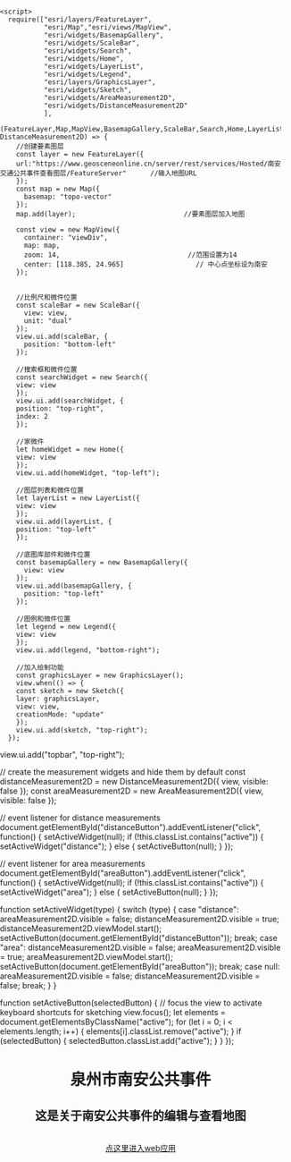 <html lang="en">
  <head>
    <meta charset="utf-8" />
    <meta name="viewport" content="initial-scale=1,maximum-scale=1,user-scalable=no" />
    <title>Intro to MapView - Create a 2D map | Sample | ArcGIS Maps SDK for JavaScript 4.29</title>
    <style>
      html,
      body,
  #viewDiv {
    padding: 0;
    margin: 0;
    height: 100%;
    width: 100%;
   }

  header {
    background-image: url('https://img0.baidu.com/it/u=1454707025,273122326&fm=253&fmt=auto&app=138&f=PNG?w=667&h=500'); /* 页眉背景图片地址 */
    background-repeat: no-repeat;
    background-size: cover;
    color: black;
    padding: 0;
   }

  header h1 {
    margin: 0 10px;
    text-shadow: 2px 2px 4px rgba(0, 0, 0, 0.5);
    font-family: '黑体', sans-serif; /* 修改字体为黑体 */
    text-align: left; /* 大标题左对齐 */
    float:left;
   }

  header h2 {
    margin-top: 3px; /* 小标题距离大标题3像素 */
    color: #999999; /* 设置小标题颜色 */
    text-align: left; /* 小标题也左对齐 */
    font-size:14px;
    float:left;
   }

  header a {                  /* 加入超链接 */
    color: #8B8682;
    text-decoration: none;
    font-weight: bold;
    font-size: 12px; /* 设置链接字体大小 */
    margin-right: 10px; /* 链接距离右边10像素 */
    position:relative;
    left:10px;
   }

  header a:hover {
    color: black; /* 鼠标悬停时链接文字颜色变黑 */
   }

      }
  </style>
    <link rel="stylesheet" href="https://js.arcgis.com/4.29/esri/themes/light/main.css" />
    <script src="https://js.arcgis.com/4.29/">
  </script>

    <script>
      require(["esri/layers/FeatureLayer",
               "esri/Map","esri/views/MapView",
               "esri/widgets/BasemapGallery",
               "esri/widgets/ScaleBar",
               "esri/widgets/Search",
               "esri/widgets/Home",
               "esri/widgets/LayerList",
               "esri/widgets/Legend",
               "esri/layers/GraphicsLayer",
               "esri/widgets/Sketch",
               "esri/widgets/AreaMeasurement2D",
               "esri/widgets/DistanceMeasurement2D"
               ], 
      (FeatureLayer,Map,MapView,BasemapGallery,ScaleBar,Search,Home,LayerList,Legend,GraphicsLayer,Sketch,AreaMeasurement2D, DistanceMeasurement2D) => {
        //创建要素图层
        const layer = new FeatureLayer({
        url:"https://www.geosceneonline.cn/server/rest/services/Hosted/南安交通公共事件查看图层/FeatureServer"      //输入地图URL
        });
        const map = new Map({
          basemap: "topo-vector"
        });
        map.add(layer);                           //要素图层加入地图
       
        const view = new MapView({
          container: "viewDiv",
          map: map,
          zoom: 14,                                //范围设置为14
          center: [118.385, 24.965]                  // 中心点坐标设为南安
        });
        
        
        //比例尺和微件位置
        const scaleBar = new ScaleBar({
          view: view,
          unit: "dual"
        });
        view.ui.add(scaleBar, {
          position: "bottom-left"
        });
        
        //搜索框和微件位置
        const searchWidget = new Search({
        view: view
        });
        view.ui.add(searchWidget, {
        position: "top-right",
        index: 2
        });
        
        //家微件
        let homeWidget = new Home({
        view: view
        });
        view.ui.add(homeWidget, "top-left");
        
        //图层列表和微件位置
        let layerList = new LayerList({
        view: view
        });
        view.ui.add(layerList, {
        position: "top-left"
        });
        
        //底图库部件和微件位置
        const basemapGallery = new BasemapGallery({
          view: view
        });
        view.ui.add(basemapGallery, {
          position: "top-left"
        });
        
        //图例和微件位置
        let legend = new Legend({
        view: view
        });
        view.ui.add(legend, "bottom-right");
        
        //加入绘制功能
        const graphicsLayer = new GraphicsLayer();
        view.when(() => {
        const sketch = new Sketch({
        layer: graphicsLayer,
        view: view,
        creationMode: "update"
        });
        view.ui.add(sketch, "top-right");
      });
 view.ui.add("topbar", "top-right");

// create the measurement widgets and hide them by default
const distanceMeasurement2D = new DistanceMeasurement2D({
  view,
  visible: false
});
const areaMeasurement2D = new AreaMeasurement2D({
  view,
  visible: false
});

// event listener for distance measurements
document.getElementById("distanceButton").addEventListener("click", function() {
  setActiveWidget(null);
  if (!this.classList.contains("active")) {
    setActiveWidget("distance");
  } else {
    setActiveButton(null);
  }
});

// event listener for area measurements
document.getElementById("areaButton").addEventListener("click", function() {
  setActiveWidget(null);
  if (!this.classList.contains("active")) {
    setActiveWidget("area");
  } else {
    setActiveButton(null);
  }
});

function setActiveWidget(type) {
  switch (type) {
    case "distance":
      areaMeasurement2D.visible = false;
      distanceMeasurement2D.visible = true;
      distanceMeasurement2D.viewModel.start();
      setActiveButton(document.getElementById("distanceButton"));
      break;
    case "area":
      distanceMeasurement2D.visible = false;
      areaMeasurement2D.visible = true;
      areaMeasurement2D.viewModel.start();
      setActiveButton(document.getElementById("areaButton"));
      break;
    case null:
      areaMeasurement2D.visible = false;
      distanceMeasurement2D.visible = false;
      break;
  }
}

function setActiveButton(selectedButton) {
  // focus the view to activate keyboard shortcuts for sketching
  view.focus();
  let elements = document.getElementsByClassName("active");
  for (let i = 0; i < elements.length; i++) {
    elements[i].classList.remove("active");
  }
  if (selectedButton) {
    selectedButton.classList.add("active");
  }
}
});
      </script>
  </head>
  <body>
    <header>
        <h1>泉州市南安公共事件</h1>
        <h2>这是关于南安公共事件的编辑与查看地图</h2><br/>
        <a href="https://www.askci.com/news/finance/20170120/16165388653.shtml" target="_blank">点这里进入web应用</a> 
    </header>
    <div id="viewDiv"></div>
    <div id="topbar">
        <button class="action-button esri-icon-measure-area" id="areaButton" type="button" title="Measure area"></button>
        <button class="action-button esri-icon-measure-line" id="distanceButton" type="button" title="Measure distance between two or more points"></button>
      </div>
  </body>
</html>
